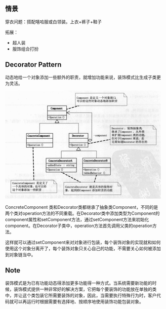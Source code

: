 ## 情景

穿衣问题：搭配嘻哈服或白领装。上衣+裤子+鞋子



拓展：

* 超人装
* 服饰组合打扮



## Decorator Pattern

动态地给一个对象添加一些额外的职责，就增加功能来说，装饰模式比生成子类更为灵活。



![image-20210108193212106](images/image-20210108193212106.png)

ConcreteComponent 类和Decorator类都继承了抽象类Component，不同的是两个类对operation方法的不同重载。在Decorator类中添加类型为Component的component属性和setComponent方法，通过setComponent方法来初始化component。在Decorator子类中，operation方法首先调用父类的operation方法。

这样就可以通过setComponent来对对象进行包装，每个装饰对象的实现就和如何使用这个对象分离开了，每个装饰对象只关心自己的功能，不需要关心如何被添加到对象链当中。

## Note

装饰模式是为已有功能动态得添加更多功能得一种方式。当系统需要新功能的时候，装饰模式提供一种非常好的解决方案，它把每个要装饰的功能放在单独的类中，并让这个类包装它所需要装饰的对象，因此，当需要执行特殊行为时，客户代码就可以再运行时根据需要有选择地、按顺序地使用装饰功能包装对象。

